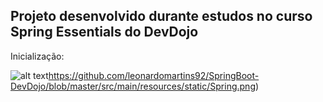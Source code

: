## Projeto desenvolvido durante estudos no curso Spring Essentials do DevDojo

Inicialização:

![alt text](https://www.linkedin.com/in/leonardo-rodrigues-190258119)https://github.com/leonardomartins92/SpringBoot-DevDojo/blob/master/src/main/resources/static/Spring.png)